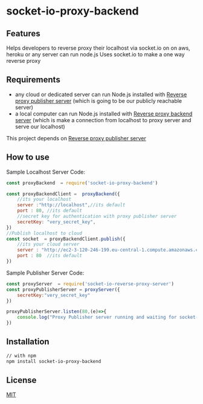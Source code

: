 # socket-io-proxy-backend

## Features
Helps developers to reverse proxy their localhost via socket.io on on aws, heroku or any server can run node.js
Uses socket.io to make a one way reverse proxy
## Requirements
- any cloud or dedicated server can run Node.js installed with [Reverse proxy publisher server](https://github.com/msacar/socket-io-reverse-proxy-server) (which is going to be our publicly reachable server)
- a local computer can run Node.js installed with [Reverse proxy backend server](https://github.com/msacar/socket-io-proxy-backend) (which is make a connection from localhost to proxy server and serve our localhost)

This project depends on  [Reverse proxy publisher server](https://github.com/msacar/socket-io-reverse-proxy-server)
## How to use


Sample Localhost Server Code:

```js
const proxyBackend  = require('socket-io-proxy-backend')

const proxyBackendClient =  proxyBackend({
    //its your localhost
    server :"http://localhost",//its default
    port : 80, //its default
    //secret key for authentication with proxy publisher server
    secretKey: "very_secret_key",
})
//Publish localhost to cloud
const socket  = proxyBackendClient.publish({
    //its your cloud server
    server : "http://ec2-3-120-246-199.eu-central-1.compute.amazonaws.com/", // our cloud server's publicly reachable address
    port : 80  //its default
})
```

Sample Publisher Server Code:

```js
const proxyServer  = require('socket-io-reverse-proxy-server')
const proxyPublisherServer = proxyServer({
    secretKey:"very_secret_key"
})

proxyPublisherServer.listen(80,(e)=>{
    console.log("Proxy Publisher server running and waiting for socket-io-proxy-backend's connection.")
})
```


## Installation

```bash
// with npm
npm install socket-io-proxy-backend

```

## License

[MIT](LICENSE)
